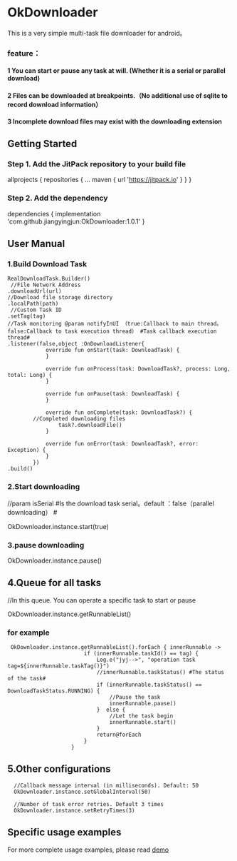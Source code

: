 # OkDownloader
This is a very simple multi-task file downloader for android。
### feature：

#### 1 You can start or pause any task at will. (Whether it is a serial or parallel download)
#### 2 Files can be downloaded at breakpoints.（No additional use of sqlite to record download information）
#### 3 Incomplete download files may exist with the downloading extension 



## Getting Started

### Step 1. Add the JitPack repository to your build file

allprojects {
		repositories {
			...
			maven { url 'https://jitpack.io' }
		}
	}

 ### Step 2. Add the dependency

 dependencies {
	        implementation 'com.github.jiangyingjun:OkDownloader:1.0.1'
	}

## User Manual

 ### 1.Build Download Task
    RealDownloadTask.Builder()
     //File Network Address
    .downloadUrl(url)
    //Download file storage directory
    .localPath(path)  
     //Custom Task ID
    .setTag(tag)   
    //Task monitoring @param notifyInUI （true:Callback to main thread。false:Callback to task execution thread） #Task callback execution thread#
    .listener(false,object :OnDownloadListener{ 
                override fun onStart(task: DownloadTask) {
                }

                override fun onProcess(task: DownloadTask?, process: Long, total: Long) {
                }

                override fun onPause(task: DownloadTask) {
                }

                override fun onComplete(task: DownloadTask?) {
		    //Completed downloading files
                    task?.downloadFile()
                }

                override fun onError(task: DownloadTask?, error: Exception) {
                }
            })
    .build()

 ### 2.Start downloading 
   //param isSerial #Is the download task serial。default ：false（parallel downloading） #
   
   OkDownloader.instance.start(true)

 ### 3.pause downloading 
   OkDownloader.instance.pause()

## 4.Queue for all tasks
   //In this queue. You can operate a specific task to start or pause
   
   OkDownloader.instance.getRunnableList()

   ### for example
     OkDownloader.instance.getRunnableList().forEach { innerRunnable ->
                            if (innerRunnable.taskId() == tag) {
                                Log.e("jyj-->", "operation task tag=${innerRunnable.taskTag()}")
                                //innerRunnable.taskStatus() #The status of the task#
                                if (innerRunnable.taskStatus() == DownloadTaskStatus.RUNNING) {
                                    //Pause the task
                                    innerRunnable.pause()
                                }  else {
                                    //Let the task begin
                                    innerRunnable.start()
                                }
                                return@forEach
                            }
                        }
 ## 5.Other configurations

      //Callback message interval (in milliseconds). Default: 50
      OkDownloader.instance.setGlobalInterval(50)

      //Number of task error retries. Default 3 times
      OkDownloader.instance.setRetryTimes(3)
      

## Specific usage examples
  For more complete usage examples, please read
  [demo](app/src/main/java/com/example/application/MainActivity.kt)

 
